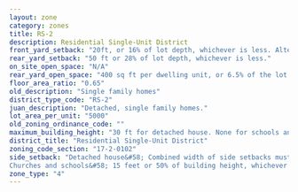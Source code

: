 ```yaml
---
layout: zone
category: zones
title: RS-2
description: Residential Single-Unit District
front_yard_setback: "20ft, or 16% of lot depth, whichever is less. Alternatively, setback can be the average front yard depth of nearest 2 lots."
rear_yard_setback: "50 ft or 28% of lot depth, whichever is less."
on_site_open_space: "N/A"
rear_yard_open_space: "400 sq ft per dwelling unit, or 6.5% of the lot area, which ever is greater."
floor_area_ratio: "0.65"
old_description: "Single family homes"
district_type_code: "RS-2"
juan_description: "Detached, single family homes."
lot_area_per_unit: "5000"
old_zoning_ordinance_code: ""
maximum_building_height: "30 ft for detached house. None for schools and churches."
district_title: "Residential Single-Unit District"
zoning_code_section: "17-2-0102"
side_setback: "Detached house&#58; Combined width of side setbacks must equal 30% of lot width, with neither setback less than 4 feet or 10% of lot width (whichever is greater.)
Churches and schools&#58; 15 feet or 50% of building height, whichever is greater."
zone_type: "4"
---
```

